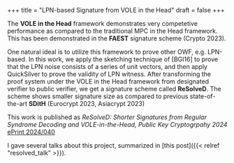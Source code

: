 +++
title = "LPN-based Signature from VOLE in the Head"
draft = false
+++

The **VOLE in the Head** framework demonstrates very competetive
performance as compared to the traditional MPC in the Head
framework. This has been demonstrated in the **FAEST** signature scheme
(Crypto 2023).

One natural ideal is to utilize this framework to prove other OWF,
e.g. LPN-based. In this work, we apply the sketching technique of
[BGI16] to prove that the LPN noise consists of a series of unit
vectors, and then apply QuickSilver to prove the validity of LPN
witness. After transforming the proof system under the VOLE in the
Head framework from designated verifier to public verifier, we get a
signature scheme called **ReSolveD**. The scheme shows smaller signature
size as compared to previous state-of-the-art **SDitH** (Eurocrypt 2023,
Asiacrypt 2023)

This work is published as _ReSolveD: Shorter Signatures from Regular
Syndrome Decoding and VOLE-in-the-Head, Public Key Cryptogrpahy 2024_
[ePrint 2024/040](https://eprint.iacr.org/2024/040.pdf)

I gave several talks about this project, summarized in [this post]({{< relref "resolved_talk" >}}).
